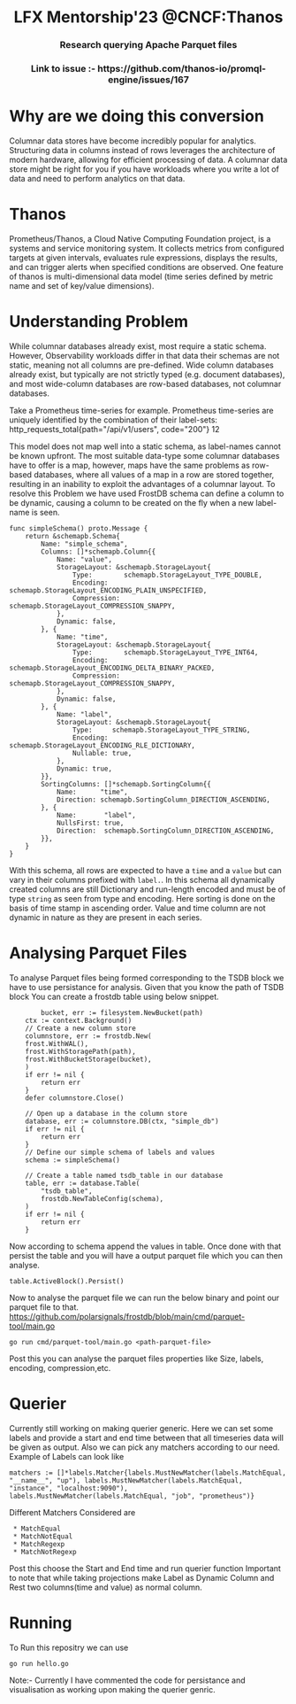 <div align="center">
<h1>
LFX Mentorship'23 @CNCF:Thanos
</h1>
<h3>
Research querying Apache Parquet files	
</h3>
<h3>
Link to issue :- https://github.com/thanos-io/promql-engine/issues/167
</h3>
</div>

# Why are we doing this conversion
Columnar data stores have become incredibly popular for analytics. Structuring data in columns instead of rows leverages the architecture of modern hardware, allowing for efficient processing of data. A columnar data store might be right for you if you have workloads where you write a lot of data and need to perform analytics on that data.

# Thanos
Prometheus/Thanos, a Cloud Native Computing Foundation project, is a systems and service monitoring system. It collects metrics from configured targets at given intervals, evaluates rule expressions, displays the results, and can trigger alerts when specified conditions are observed.
One feature of thanos is multi-dimensional data model (time series defined by metric name and set of key/value dimensions).

# Understanding Problem
While columnar databases already exist, most require a static schema. However, Observability workloads differ in that data their schemas are not static, meaning not all columns are pre-defined. Wide column databases already exist, but typically are not strictly typed (e.g. document databases), and most wide-column databases are row-based databases, not columnar databases.

Take a Prometheus time-series for example. Prometheus time-series are uniquely identified by the combination of their label-sets:
               http_requests_total{path="/api/v1/users", code="200"} 12

This model does not map well into a static schema, as label-names cannot be known upfront. The most suitable data-type some columnar databases have to offer is a map, however, maps have the same problems as row-based databases, where all values of a map in a row are stored together, resulting in an inability to exploit the advantages of a columnar layout.
To resolve this Problem we have used FrostDB schema can define a column to be dynamic, causing a column to be created on the fly when a new label-name is seen.

```
func simpleSchema() proto.Message {
	return &schemapb.Schema{
		Name: "simple_schema",
		Columns: []*schemapb.Column{{
			Name: "value",
			StorageLayout: &schemapb.StorageLayout{
				Type:        schemapb.StorageLayout_TYPE_DOUBLE,
				Encoding:    schemapb.StorageLayout_ENCODING_PLAIN_UNSPECIFIED,
				Compression: schemapb.StorageLayout_COMPRESSION_SNAPPY,
			},
			Dynamic: false,
		}, {
			Name: "time",
			StorageLayout: &schemapb.StorageLayout{
				Type:        schemapb.StorageLayout_TYPE_INT64,
				Encoding:    schemapb.StorageLayout_ENCODING_DELTA_BINARY_PACKED,
				Compression: schemapb.StorageLayout_COMPRESSION_SNAPPY,
			},
			Dynamic: false,
		}, {
			Name: "label",
			StorageLayout: &schemapb.StorageLayout{
				Type:     schemapb.StorageLayout_TYPE_STRING,
				Encoding: schemapb.StorageLayout_ENCODING_RLE_DICTIONARY,
				Nullable: true,
			},
			Dynamic: true,
		}},
		SortingColumns: []*schemapb.SortingColumn{{
			Name:      "time",
			Direction: schemapb.SortingColumn_DIRECTION_ASCENDING,
		}, {
			Name:       "label",
			NullsFirst: true,
			Direction:  schemapb.SortingColumn_DIRECTION_ASCENDING,
		}},
	}
}
```

With this schema, all rows are expected to have a `time` and a `value` but can vary in their columns prefixed with `label.`. In this schema all dynamically created columns are still Dictionary and run-length encoded and must be of type `string` as seen from type and encoding.
Here sorting is done on the basis of time stamp in ascending order.
Value and time column are not dynamic in nature as they are present in each series.

# Analysing Parquet Files

To analyse Parquet files being formed corresponding to the TSDB block we have to use persistance for analysis.
Given that you know the path of TSDB block
You can create a frostdb table using below snippet.
```
        bucket, err := filesystem.NewBucket(path)
	ctx := context.Background()
	// Create a new column store
	columnstore, err := frostdb.New(
	frost.WithWAL(),
	frost.WithStoragePath(path),
	frost.WithBucketStorage(bucket),
	)
	if err != nil {
		return err
	}
	defer columnstore.Close()

	// Open up a database in the column store
	database, err := columnstore.DB(ctx, "simple_db")
	if err != nil {
		return err
	}
	// Define our simple schema of labels and values
	schema := simpleSchema()

	// Create a table named tsdb_table in our database
	table, err := database.Table(
		"tsdb_table",
		frostdb.NewTableConfig(schema),
	)
	if err != nil {
		return err
	}
```
Now according to schema append the values in table.
Once done with that persist the table and you will have a output parquet file which you can then analyse.
```
table.ActiveBlock().Persist()
```
Now to analyse the parquet file we can run the below binary and point our parquet file to that.
https://github.com/polarsignals/frostdb/blob/main/cmd/parquet-tool/main.go

```
go run cmd/parquet-tool/main.go <path-parquet-file>
```
Post this you can analyse the parquet files properties like Size, labels, encoding, compression,etc.

# Querier
Currently still working on making querier generic.
Here we can set some labels and provide a start and end time between that all timeseries data will be given as output.
Also we can pick any matchers according to our need.
Example of Labels can look like
```
matchers := []*labels.Matcher{labels.MustNewMatcher(labels.MatchEqual, "__name__", "up"), labels.MustNewMatcher(labels.MatchEqual, "instance", "localhost:9090"), labels.MustNewMatcher(labels.MatchEqual, "job", "prometheus")}
```
Different Matchers Considered are 
```
 * MatchEqual
 * MatchNotEqual
 * MatchRegexp  
 * MatchNotRegexp
```

Post this choose the Start and End time and run querier function
Important to note that while taking projections make Label as Dynamic Column and Rest two columns(time and value) as normal column.

# Running 
To Run this repositry we can use
```
go run hello.go
```

Note:- Currently I have commented the code for persistance and visualisation as working upon making the querier genric.
